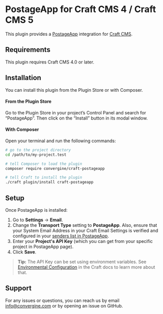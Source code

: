 # PostageApp for Craft CMS 4 / Craft CMS 5

This plugin provides a [PostageApp](http://www.postageapp.com/) integration for [Craft CMS](https://craftcms.com/).

## Requirements

This plugin requires Craft CMS 4.0 or later.

## Installation

You can install this plugin from the Plugin Store or with Composer.

#### From the Plugin Store

Go to the Plugin Store in your project’s Control Panel and search for “PostageApp”. Then click on the “Install” button in its modal window.

#### With Composer

Open your terminal and run the following commands:

```bash
# go to the project directory
cd /path/to/my-project.test

# tell Composer to load the plugin
composer require convergine/craft-postageapp

# tell Craft to install the plugin
./craft plugin/install craft-postageapp
```

## Setup

Once PostageApp is installed:

1. Go to **Settings** → **Email**.
2. Change the **Transport Type** setting to **PostageApp**. Also, ensure that your System Email Address in your Craft Email Settings is verified and configured in your [senders list in PostageApp](https://secure.postageapp.com/login).
3. Enter your **Project's API Key** (which you can get from your specific project in PostageApp page).
4. Click **Save**.

> **Tip:** The API Key can be set using environment variables. See [Environmental Configuration](https://craftcms.com/docs/4.x/config/#environmental-configuration) in the Craft docs to learn more about that.

## Support

For any issues or questions, you can reach us by email info@convergine.com or by opening an issue on GitHub.
